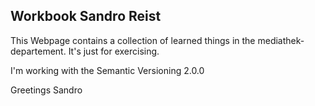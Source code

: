 ## Workbook Sandro Reist
This Webpage contains a collection of learned things in the mediathek-departement. It's just for exercising.

I'm working with the Semantic Versioning 2.0.0

Greetings Sandro